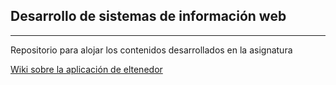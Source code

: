 
## Desarrollo de sistemas de información web
__________________________________________________________

Repositorio para alojar los contenidos desarrollados en la asignatura


[Wiki sobre la aplicación de eltenedor](https://github.com/eaguirrezaba001/dsiweb/wiki)
